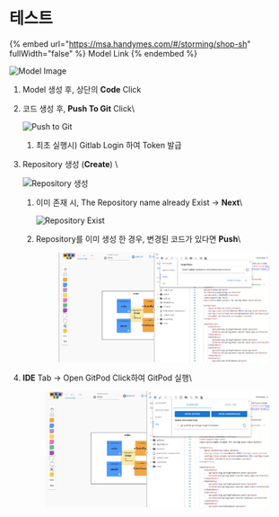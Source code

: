 # 테스트

{% embed url="https://msa.handymes.com/#/storming/shop-sh" fullWidth="false" %}
Model Link
{% endembed %}

![Model Image](https://github.com/kimsanghoon1/shop/assets/16382067/114d41a0-9699-40ba-a307-e3c141431dc9)

1. Model 생성 후, 상단의 **Code** Click
2.  코드 생성 후, **Push To Git** Click\


    ![Push to Git](https://github.com/kimsanghoon1/shop/assets/16382067/1149e876-f5af-4d7a-a378-e60384128380)

    1. 최초 실행시) Gitlab Login 하여 Token 발급
3.  Repository 생성 (**Create**) \


    ![Repository 생성](https://github.com/msa-ez/platform/assets/16382067/45d07cc5-a135-4e30-b45f-5e988dbefcb1)

    1.  이미 존재 시, The Repository name already Exist -> **Next**\


        ![Repository Exist](https://github.com/kimsanghoon1/shop/assets/16382067/45c672f0-8c1b-4347-9f4d-8abc4a92dc09)
    2.  Repository를 이미 생성 한 경우, 변경된 코드가 있다면 **Push**\


        <figure><img src=".gitbook/assets/image.png" alt=""><figcaption></figcaption></figure>


4.  **IDE** Tab ->  Open GitPod Click하여 GitPod 실행\


    <figure><img src=".gitbook/assets/image (1).png" alt=""><figcaption></figcaption></figure>
